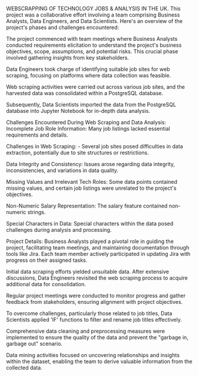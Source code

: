 WEBSCRAPPING OF TECHNOLOGY JOBS & ANALYSIS IN THE UK.
This project was a collaborative effort involving a team comprising Business Analysts, Data Engineers, and Data Scientists. Here's an overview of the project's phases and challenges encountered:

The project commenced with team meetings where Business Analysts conducted requirements elicitation to understand the project's business objectives, scope, assumptions, and potential risks. This crucial phase involved gathering insights from key stakeholders.

Data Engineers took charge of identifying suitable job sites for web scraping, focusing on platforms where data collection was feasible.

Web scraping activities were carried out across various job sites, and the harvested data was consolidated within a PostgreSQL database.

Subsequently, Data Scientists imported the data from the PostgreSQL database into Jupyter Notebook for in-depth data analysis.

Challenges Encountered During Web Scraping and Data Analysis:
Incomplete Job Role Information: Many job listings lacked essential requirements and details.

Challenges in Web Scraping: - Several job sites posed difficulties in data extraction, potentially due to site structures or restrictions.

Data Integrity and Consistency: Issues arose regarding data integrity, inconsistencies, and variations in data quality.

Missing Values and Irrelevant Tech Roles: Some data points contained missing values, and certain job listings were unrelated to the project's objectives.

Non-Numeric Salary Representation: The salary feature contained non-numeric strings.

Special Characters in Data: Special characters within the data posed challenges during analysis and processing.

Project Details:
Business Analysts played a pivotal role in guiding the project, facilitating team meetings, and maintaining documentation through tools like Jira. Each team member actively participated in updating Jira with progress on their assigned tasks.

Initial data scraping efforts yielded unsuitable data. After extensive discussions, Data Engineers revisited the web scraping process to acquire additional data for consolidation.

Regular project meetings were conducted to monitor progress and gather feedback from stakeholders, ensuring alignment with project objectives.

To overcome challenges, particularly those related to job titles, Data Scientists applied 'IF' functions to filter and rename job titles effectively.

Comprehensive data cleaning and preprocessing measures were implemented to ensure the quality of the data and prevent the "garbage in, garbage out" scenario.

Data mining activities focused on uncovering relationships and insights within the dataset, enabling the team to derive valuable information from the collected data.
